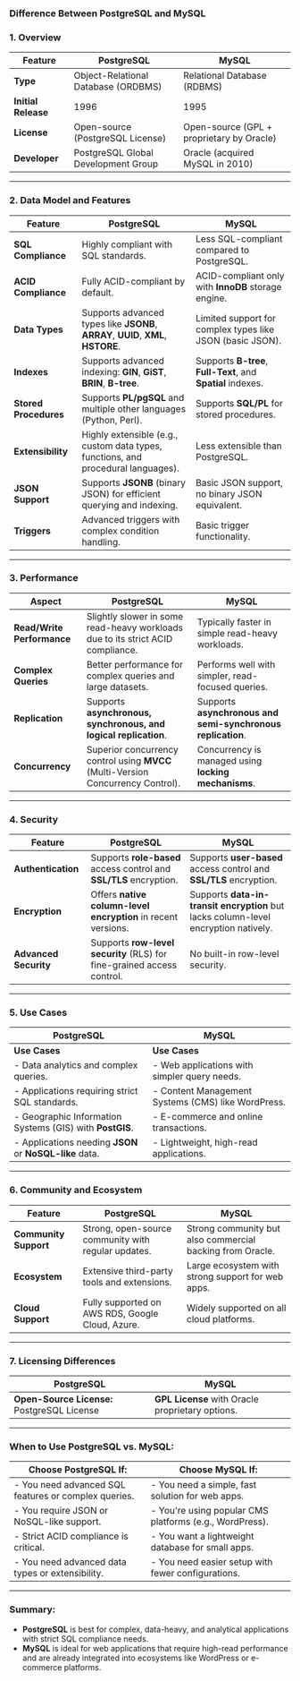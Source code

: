 ### **Difference Between PostgreSQL and MySQL**


### **1. Overview**

| Feature             | **PostgreSQL**                                 | **MySQL**                                     |
|---------------------|-----------------------------------------------|----------------------------------------------|
| **Type**            | Object-Relational Database (ORDBMS)            | Relational Database (RDBMS)                  |
| **Initial Release** | 1996                                           | 1995                                         |
| **License**         | Open-source (PostgreSQL License)               | Open-source (GPL + proprietary by Oracle)    |
| **Developer**       | PostgreSQL Global Development Group            | Oracle (acquired MySQL in 2010)              |

---

### **2. Data Model and Features**

| **Feature**              | **PostgreSQL**                                                                 | **MySQL**                                            |
|--------------------------|-------------------------------------------------------------------------------|-----------------------------------------------------|
| **SQL Compliance**        | Highly compliant with SQL standards.                                           | Less SQL-compliant compared to PostgreSQL.           |
| **ACID Compliance**       | Fully ACID-compliant by default.                                               | ACID-compliant only with **InnoDB** storage engine.  |
| **Data Types**            | Supports advanced types like **JSONB**, **ARRAY**, **UUID**, **XML**, **HSTORE**. | Limited support for complex types like JSON (basic JSON). |
| **Indexes**               | Supports advanced indexing: **GIN**, **GiST**, **BRIN**, **B-tree**.           | Supports **B-tree**, **Full-Text**, and **Spatial** indexes. |
| **Stored Procedures**     | Supports **PL/pgSQL** and multiple other languages (Python, Perl).              | Supports **SQL/PL** for stored procedures.           |
| **Extensibility**         | Highly extensible (e.g., custom data types, functions, and procedural languages).| Less extensible than PostgreSQL.                     |
| **JSON Support**          | Supports **JSONB** (binary JSON) for efficient querying and indexing.           | Basic JSON support, no binary JSON equivalent.       |
| **Triggers**              | Advanced triggers with complex condition handling.                              | Basic trigger functionality.                         |

---

### **3. Performance**

| **Aspect**                | **PostgreSQL**                                        | **MySQL**                                   |
|---------------------------|-------------------------------------------------------|--------------------------------------------|
| **Read/Write Performance** | Slightly slower in some read-heavy workloads due to its strict ACID compliance. | Typically faster in simple read-heavy workloads. |
| **Complex Queries**        | Better performance for complex queries and large datasets. | Performs well with simpler, read-focused queries. |
| **Replication**            | Supports **asynchronous, synchronous, and logical replication**. | Supports **asynchronous and semi-synchronous replication**. |
| **Concurrency**            | Superior concurrency control using **MVCC** (Multi-Version Concurrency Control). | Concurrency is managed using **locking mechanisms**. |

---

### **4. Security**

| **Feature**                | **PostgreSQL**                                         | **MySQL**                                     |
|----------------------------|--------------------------------------------------------|------------------------------------------------|
| **Authentication**          | Supports **role-based** access control and **SSL/TLS** encryption. | Supports **user-based** access control and **SSL/TLS** encryption. |
| **Encryption**              | Offers **native column-level encryption** in recent versions. | Supports **data-in-transit encryption** but lacks column-level encryption natively. |
| **Advanced Security**       | Supports **row-level security** (RLS) for fine-grained access control. | No built-in row-level security. |

---

### **5. Use Cases**

| **PostgreSQL**                                          | **MySQL**                                      |
|---------------------------------------------------------|------------------------------------------------|
| **Use Cases**                                           | **Use Cases**                                  |
| - Data analytics and complex queries.                    | - Web applications with simpler query needs.   |
| - Applications requiring strict SQL standards.           | - Content Management Systems (CMS) like WordPress. |
| - Geographic Information Systems (GIS) with **PostGIS**. | - E-commerce and online transactions.          |
| - Applications needing **JSON** or **NoSQL-like** data.  | - Lightweight, high-read applications.         |

---

### **6. Community and Ecosystem**

| **Feature**            | **PostgreSQL**                                       | **MySQL**                                      |
|------------------------|------------------------------------------------------|------------------------------------------------|
| **Community Support**   | Strong, open-source community with regular updates.   | Strong community but also commercial backing from Oracle. |
| **Ecosystem**           | Extensive third-party tools and extensions.           | Large ecosystem with strong support for web apps. |
| **Cloud Support**       | Fully supported on AWS RDS, Google Cloud, Azure.      | Widely supported on all cloud platforms.        |

---

### **7. Licensing Differences**

| **PostgreSQL**                              | **MySQL**                                      |
|---------------------------------------------|------------------------------------------------|
| **Open-Source License:** PostgreSQL License | **GPL License** with Oracle proprietary options.|

---

### **When to Use PostgreSQL vs. MySQL:**

| **Choose PostgreSQL If:**                            | **Choose MySQL If:**                            |
|------------------------------------------------------|-------------------------------------------------|
| - You need advanced SQL features or complex queries.  | - You need a simple, fast solution for web apps. |
| - You require JSON or NoSQL-like support.             | - You're using popular CMS platforms (e.g., WordPress). |
| - Strict ACID compliance is critical.                 | - You want a lightweight database for small apps. |
| - You need advanced data types or extensibility.      | - You need easier setup with fewer configurations.|

---

### **Summary:**
- **PostgreSQL** is best for complex, data-heavy, and analytical applications with strict SQL compliance needs.
- **MySQL** is ideal for web applications that require high-read performance and are already integrated into ecosystems like WordPress or e-commerce platforms.


